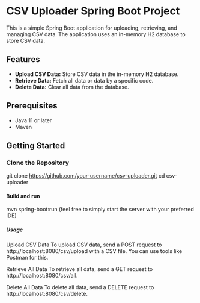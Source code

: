# CSV Uploader Spring Boot Project

This is a simple Spring Boot application for uploading, retrieving, and managing CSV data. The application uses an in-memory H2 database to store CSV data.

## Features

- **Upload CSV Data:** Store CSV data in the in-memory H2 database.
- **Retrieve Data:** Fetch all data or data by a specific code.
- **Delete Data:** Clear all data from the database.

## Prerequisites

- Java 11 or later
- Maven

## Getting Started

### Clone the Repository

git clone https://github.com/your-username/csv-uploader.git
cd csv-uploader

#### Build and run 
mvn spring-boot:run (feel free to simply start the server with your preferred IDE)

##### Usage
Upload CSV Data
To upload CSV data, send a POST request to http://localhost:8080/csv/upload with a CSV file. You can use tools like Postman for this.

Retrieve All Data
To retrieve all data, send a GET request to http://localhost:8080/csv/all.

Delete All Data
To delete all data, send a DELETE request to http://localhost:8080/csv/delete.
